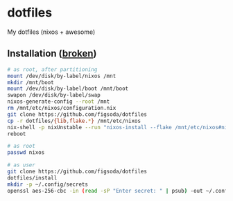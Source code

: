 # dotfiles

My dotfiles (nixos + awesome)


## Installation ([broken](https://github.com/NixOS/nix/issues/4081))

```sh
# as root, after partitioning
mount /dev/disk/by-label/nixos /mnt
mkdir /mnt/boot
mount /dev/disk/by-label/boot /mnt/boot
swapon /dev/disk/by-label/swap
nixos-generate-config --root /mnt
rm /mnt/etc/nixos/configuration.nix
git clone https://github.com/figsoda/dotfiles
cp -r dotfiles/{lib,flake.*} /mnt/etc/nixos
nix-shell -p nixUnstable --run "nixos-install --flake /mnt/etc/nixos#nixos --no-channel-copy"
reboot

# as root
passwd nixos

# as user
git clone https://github.com/figsoda/dotfiles
dotfiles/install
mkdir -p ~/.config/secrets
openssl aes-256-cbc -in (read -sP "Enter secret: " | psub) -out ~/.config/secrets/github
```
